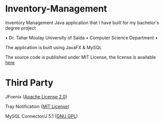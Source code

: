 # Inventory-Management
Inventory Management Java application that I have built for my bachelor's degree project

• Dr. Tahar Moulay University of Saida • Computer Science Department •

The application is built using JavaFX & MySQL

The source code is published under MIT License, the license is available <a href="https://github.com/marwane323/Inventory-Management/blob/master/LICENSE">here</a> 

# Third Party
JFoenix (<a href="https://github.com/jfoenixadmin/JFoenix/blob/master/LICENSE">Apache License 2.0</a>)

Tray Notification (<a href="https://github.com/PlusHaze/TrayNotification/blob/master/LICENSE.md">MIT License</a>)

MySQL Connector/J 5.1 (<a href="https://downloads.mysql.com/docs/licenses/connector-j-5.1-gpl-en.pdf">GNU GPL</a>)
